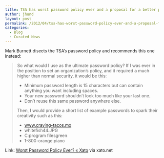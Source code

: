 ```yaml
---
title: TSA has worst password policy ever and a proposal for a better policy
author: jhund
layout: post
permalink: /2012/04/tsa-has-worst-password-policy-ever-and-a-proposal-for-a-better-policy/
categories:
  - Blog
  - Curated News
---
```

Mark Burnett disects the TSA&#8217;s password policy and recommends this one instead:

> So what would I use as the ultimate password policy? If I was ever in the position to set an organization&rsquo;s policy, and it required a much higher than normal security, it would be this:
> 
>   * Minimum password length is 15 characters but can contain anything you want including spaces.
>   * Your new password shouldn&rsquo;t look too much like your last one.
>   * Don&rsquo;t reuse this same password anywhere else.
> 
> Then, I would provide a short list of example passwords to spark their creativity such as this:
> 
>   * www.craving-tacos.mx
>   * whitefish44.JPG
>   * C:program filesgreen
>   * 1-800-orange piano

Link: [Worst Password Policy Ever? &laquo; Xato][1] via xato.net

 [1]: http://bit.ly/JPxieG